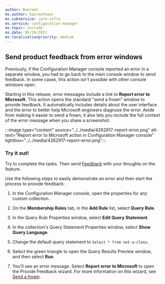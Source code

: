 ```yaml
---
author: Banreet
ms.author: banreetkaur
ms.subservice: core-infra
ms.service: configuration-manager
ms.topic: include
ms.date: 05/28/2021
ms.localizationpriority: medium
---
```


## <a name="bkmk_errorfeedback"></a> Send product feedback from error windows

<!--4262917-->

Previously, if the Configuration Manager console reported an error in a separate window, you had to go back to the main console window to send feedback. In some cases, this action isn't possible with other console windows open.

Starting in this release, error messages include a link to **Report error to Microsoft**. This action opens the standard "send a frown" window to provide feedback. It automatically includes details about the user interface and the error to better help Microsoft engineers diagnose the error. Aside from making it easier to send a frown, it also lets you include the full context of the error message when you share a screenshot.

:::image type="content" source="../../media/4262917-report-error.png" alt-text="Report error to Microsoft action in Configuration Manager console" lightbox="../../media/4262917-report-error.png":::

### Try it out!

Try to complete the tasks. Then send [Feedback](../../../../understand/product-feedback.md) with your thoughts on the feature.

Use the following steps to easily demonstrate an error and then start the process to provide feedback:

1. In the Configuration Manager console, open the properties for any custom collection.

1. On the **Membership Rules** tab, in the **Add Rule** list, select **Query Rule**.

1. In the Query Rule Properties window, select **Edit Query Statement**.

1. In the collection's Query Statement Properties window, select **Show Query Language**.

1. Change the default query statement to `Select * from not-a-class`.

1. Select the green triangle to open the Query Results Preview window, and then select **Run**.

1. You'll see an error message. Select **Report error to Microsoft** to open the Provide Feedback wizard. For more information on this wizard, see [Send a frown](../../../../understand/product-feedback.md#send-a-frown).
